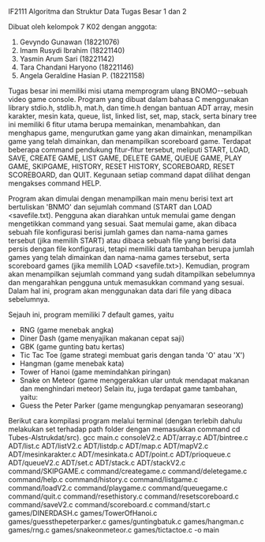 IF2111 Algoritma dan Struktur Data
Tugas Besar 1 dan 2

Dibuat oleh kelompok 7 K02 dengan anggota:
1. Gevyndo Gunawan            (18221076)
2. Imam Rusydi Ibrahim        (18221140)
3. Yasmin Arum Sari           (18221142)
4. Tara Chandani Haryono      (18221146)
5. Angela Geraldine Hasian P. (18221158)

Tugas besar ini memiliki misi utama memprogram ulang BNOMO--sebuah video game console. Program yang dibuat dalam bahasa C menggunakan library stdio.h, stdlib.h, mat.h, dan time.h dengan bantuan ADT array, mesin karakter, mesin kata, queue, list, linked list, set, map, stack, serta binary tree ini memiliki 6 fitur utama berupa memainkan, menambahkan, dan menghapus game, mengurutkan game yang akan dimainkan, menampilkan game yang telah dimainkan, dan menampilkan scoreboard game. Terdapat beberapa command pendukung fitur-fitur tersebut, meliputi START, LOAD, SAVE, CREATE GAME, LIST GAME, DELETE GAME, QUEUE GAME, PLAY GAME, SKIPGAME, HISTORY, RESET HISTORY, SCOREBOARD, RESET SCOREBOARD, dan QUIT. Kegunaan setiap command dapat dilihat dengan mengakses command HELP.

Program akan dimulai dengan menampilkan main menu berisi text art bertuliskan 'BNMO' dan sejumlah command (START dan LOAD <savefile.txt). Pengguna akan diarahkan untuk memulai game dengan mengetikkan command yang sesuai. Saat memulai game, akan dibaca sebuah file konfigurasi berisi jumlah games dan nama-nama games tersebut (jika memilih START) atau dibaca sebuah file yang berisi data persis dengan file konfigurasi, tetapi memiliki data tambahan berupa jumlah games yang telah dimainkan dan nama-nama games tersebut, serta scoreboard games (jika memilih LOAD <savefile.txt>). Kemudian, program akan menampilkan sejumlah command yang sudah ditampilkan sebelumnya dan mengarahkan pengguna untuk memasukkan command yang sesuai. Dalam hal ini, program akan menggunakan data dari file yang dibaca sebelumnya.

Sejauh ini, program memiliki 7 default games, yaitu
- RNG (game menebak angka)
- Diner Dash (game menyajikan makanan cepat saji)
- GBK (game gunting batu kertas)
- Tic Tac Toe (game strategi membuat garis dengan tanda 'O' atau 'X')
- Hangman (game menebak kata)
- Tower of Hanoi (game memindahkan piringan)
- Snake on Meteor (game menggerakkan ular untuk mendapat makanan dan menghindari meteor)
Selain itu, juga terdapat game tambahan, yaitu:
- Guess the Peter Parker (game mengungkap penyamaran seseorang)

Berikut cara kompilasi program melalui terminal (dengan terlebih dahulu melakukan set terhadap path folder dengan memasukkan command cd Tubes-Alstrukdat/src).
gcc main.c consoleV2.c ADT/array.c ADT/bintree.c ADT/list.c ADT/listV2.c ADT/listdp.c ADT/map.c ADT/mapV2.c ADT/mesinkarakter.c ADT/mesinkata.c ADT/point.c ADT/prioqueue.c ADT/queueV2.c ADT/set.c ADT/stack.c ADT/stackV2.c command/SKIPGAME.c command/creategame.c command/deletegame.c command/help.c command/history.c command/listgame.c command/loadV2.c command/playgame.c command/queuegame.c command/quit.c command/resethistory.c command/resetscoreboard.c command/saveV2.c command/scoreboard.c command/start.c games/DINERDASH.c games/TowerOfHanoi.c games/guessthepeterparker.c games/guntingbatuk.c games/hangman.c games/rng.c games/snakeonmeteor.c games/tictactoe.c -o main


